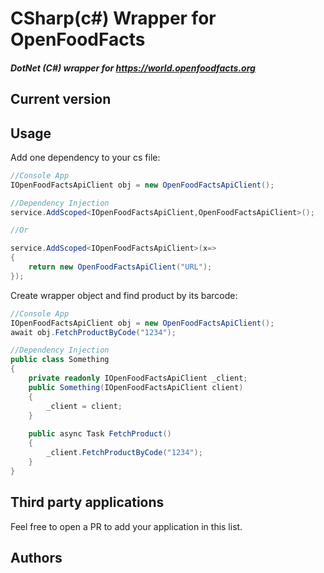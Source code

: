 # CSharp(c#) Wrapper for OpenFoodFacts

##### DotNet (C#) wrapper for https://world.openfoodfacts.org

## Current version 

## Usage

Add one dependency to your cs file:
```c#
//Console App
IOpenFoodFactsApiClient obj = new OpenFoodFactsApiClient();

//Dependency Injection
service.AddScoped<IOpenFoodFactsApiClient,OpenFoodFactsApiClient>();

//Or

service.AddScoped<IOpenFoodFactsApiClient>(x=>
{
	return new OpenFoodFactsApiClient("URL");
});
```

Create wrapper object and find product by its barcode:
```c#
//Console App
IOpenFoodFactsApiClient obj = new OpenFoodFactsApiClient();
await obj.FetchProductByCode("1234");

//Dependency Injection
public class Something
{
	private readonly IOpenFoodFactsApiClient _client;
	public Something(IOpenFoodFactsApiClient client)
	{
		_client = client;
	}
	
	public async Task FetchProduct()
	{
		_client.FetchProductByCode("1234");
	}
}
```


## Third party applications
Feel free to open a PR to add your application in this list.

## Authors